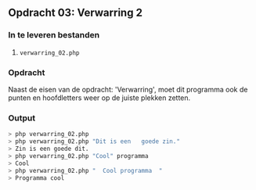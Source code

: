 ## Opdracht 03: Verwarring 2

### In te leveren bestanden
1) `verwarring_02.php`

### Opdracht
Naast de eisen van de opdracht: 'Verwarring', moet dit programma ook de punten en hoofdletters weer op de juiste plekken zetten.   

### Output
```bash
> php verwarring_02.php 
> php verwarring_02.php "Dit is een   goede zin."
> Zin is een goede dit.
> php verwarring_02.php "Cool" programma
> Cool
> php verwarring_02.php "  Cool programma  "
> Programma cool
```